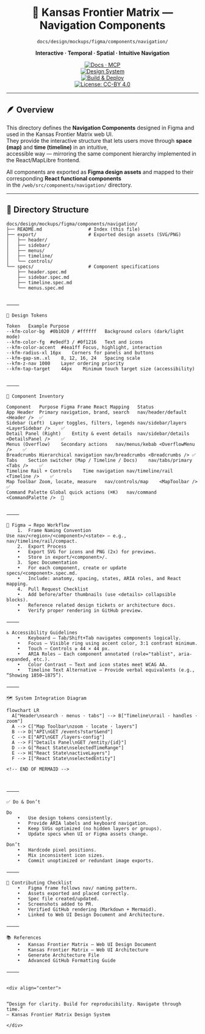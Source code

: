 <div align="center">

# 🧭 Kansas Frontier Matrix — Navigation Components  
`docs/design/mockups/figma/components/navigation/`

**Interactive · Temporal · Spatial · Intuitive Navigation**

[![Docs · MCP](https://img.shields.io/badge/Docs-MCP-blue)](../../../../../docs/)  
[![Design System](https://img.shields.io/badge/Design-System-green)](../../../../../docs/design/)  
[![Build & Deploy](https://img.shields.io/github/actions/workflow/status/bartytime4life/Kansas-Frontier-Matrix/site.yml?label=Build%20%26%20Deploy)](../../../../../.github/workflows/site.yml)  
[![License: CC-BY 4.0](https://img.shields.io/badge/License-CC--BY%204.0-lightgrey)](../../../../../LICENSE)

</div>

---

## 🪶 Overview

This directory defines the **Navigation Components** designed in Figma and used in the Kansas Frontier Matrix web UI.  
They provide the interactive structure that lets users move through **space (map)** and **time (timeline)** in an intuitive,  
accessible way — mirroring the same component hierarchy implemented in the React/MapLibre frontend.

All components are exported as **Figma design assets** and mapped to their corresponding **React functional components**  
in the `/web/src/components/navigation/` directory.  

---

## 🧭 Directory Structure

```text
docs/design/mockups/figma/components/navigation/
├── README.md                 # Index (this file)
├── export/                   # Exported design assets (SVG/PNG)
│   ├── header/
│   ├── sidebar/
│   ├── menus/
│   ├── timeline/
│   └── controls/
└── specs/                    # Component specifications
    ├── header.spec.md
    ├── sidebar.spec.md
    ├── timeline.spec.md
    └── menus.spec.md


⸻

🎨 Design Tokens

Token	Example	Purpose
--kfm-color-bg	#0b1020 / #ffffff	Background colors (dark/light mode)
--kfm-color-fg	#e9edf3 / #0f1216	Text and icons
--kfm-color-accent	#4ea1ff	Focus, highlight, interaction
--kfm-radius-xl	16px	Corners for panels and buttons
--kfm-gap-sm..xl	8, 12, 16, 24	Spacing scale
--kfm-z-nav	1000	Layer ordering priority
--kfm-tap-target	44px	Minimum touch target size (accessibility)


⸻

🧩 Component Inventory

Component	Purpose	Figma Frame	React Mapping	Status
App Header	Primary navigation, brand, search	nav/header/default	<Header />	✅
Sidebar (Left)	Layer toggles, filters, legends	nav/sidebar/layers	<LayerSidebar />	✅
Detail Panel (Right)	Entity & event details	nav/sidebar/details	<DetailsPanel />	✅
Menus (Overflow)	Secondary actions	nav/menus/kebab	<OverflowMenu />	✅
Breadcrumbs	Hierarchical navigation	nav/breadcrumbs	<Breadcrumbs />	✅
Tabs	Section switcher (Map / Timeline / Docs)	nav/tabs/primary	<Tabs />	✅
Timeline Rail + Controls	Time navigation	nav/timeline/rail	<Timeline />	✅
Map Toolbar	Zoom, locate, measure	nav/controls/map	<MapToolbar />	✅
Command Palette	Global quick actions (⌘K)	nav/command	<CommandPalette />	🔄


⸻

🧭 Figma → Repo Workflow
	1.	Frame Naming Convention
Use nav/<region>/<component>/<state> — e.g., nav/timeline/rail/compact.
	2.	Export Process
	•	Export SVG for icons and PNG (2x) for previews.
	•	Store in export/<component>/.
	3.	Spec Documentation
	•	For each component, create or update specs/<component>.spec.md.
	•	Include: anatomy, spacing, states, ARIA roles, and React mapping.
	4.	Pull Request Checklist
	•	Add before/after thumbnails (use <details> collapsible blocks).
	•	Reference related design tickets or architecture docs.
	•	Verify proper rendering in GitHub preview.

⸻

♿ Accessibility Guidelines
	•	Keyboard — Tab/Shift+Tab navigates components logically.
	•	Focus — Visible ring using accent color, 3:1 contrast minimum.
	•	Touch — Controls ≥ 44 × 44 px.
	•	ARIA Roles — Each component annotated (role="tablist", aria-expanded, etc.).
	•	Color Contrast — Text and icon states meet WCAG AA.
	•	Timeline Text Alternative — Provide verbal equivalents (e.g., “Showing 1850–1875”).

⸻

🗺️ System Integration Diagram

flowchart LR
  A["Header\nsearch · menus · tabs"] --> B["Timeline\nrail · handles · zoom"]
  A --> C["Map Toolbar\nzoom · locate · layers"]
  B --> D["API\nGET /events?start&end"]
  C --> E["API\nGET /layers-config"]
  A --> F["Details Panel\nGET /entity/{id}"]
  D --> G["React State\nselectedTimeRange"]
  E --> H["React State\nactiveLayers"]
  F --> I["React State\nselectedEntity"]

<!-- END OF MERMAID -->



⸻

✅ Do & Don’t

Do
	•	Use design tokens consistently.
	•	Provide ARIA labels and keyboard navigation.
	•	Keep SVGs optimized (no hidden layers or groups).
	•	Update specs when UI or Figma assets change.

Don’t
	•	Hardcode pixel positions.
	•	Mix inconsistent icon sizes.
	•	Commit unoptimized or redundant image exports.

⸻

🧾 Contributing Checklist
	•	Figma frame follows nav/ naming pattern.
	•	Assets exported and placed correctly.
	•	Spec file created/updated.
	•	Screenshots added to PR.
	•	Verified GitHub rendering (Markdown + Mermaid).
	•	Linked to Web UI Design Document and Architecture.

⸻

📚 References
	•	Kansas Frontier Matrix — Web UI Design Document
	•	Kansas Frontier Matrix — Web UI Architecture
	•	Generate Architecture File
	•	Advanced GitHub Formatting Guide

⸻


<div align="center">


“Design for clarity. Build for reproducibility. Navigate through time.”
— Kansas Frontier Matrix Design System

</div>
